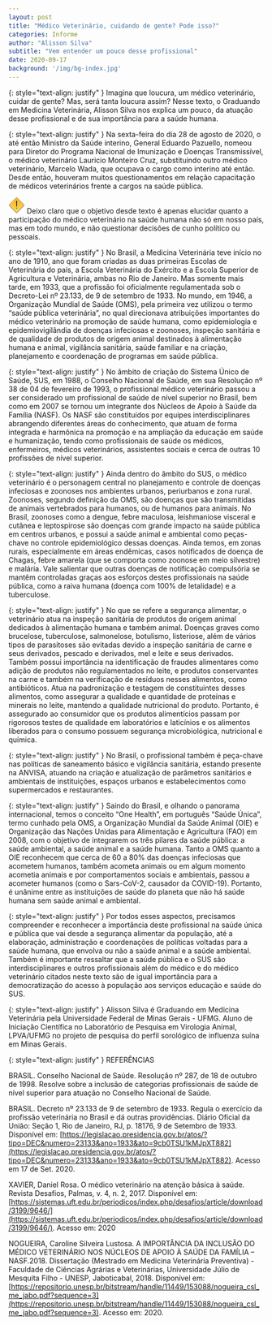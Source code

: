 ```yaml
---
layout: post
title: "Médico Veterinário, cuidando de gente? Pode isso?"
categories: Informe
author: "Alisson Silva"
subtitle: "Vem entender um pouco desse profissional"
date: 2020-09-17
background: '/img/bg-index.jpg'
---
```

{: style="text-align: justify" }
Imagina que loucura, um médico veterinário, cuidar de gente? Mas, será tanta loucura assim? Nesse texto, o Graduando em Medicina Veterinária, Alisson Silva nos explica um pouco, da atuação desse profissional e de sua importância para a saúde humana. 

{: style="text-align: justify" }
Na sexta-feira do dia 28 de agosto de 2020, o até então Ministro da Saúde interino, General Eduardo Pazuello, nomeou para Diretor do Programa Nacional de Imunização e Doenças Transmissível, o médico veterinário Lauricio Monteiro Cruz, substituindo outro médico veterinário, Marcelo Wada, que ocupava o cargo como interino até então. Desde então, houveram muitos questionamentos em relação capacitação de médicos veterinários frente a cargos na saúde pública.

![](/img/warning.png) Deixo claro que o objetivo desde texto é apenas elucidar quanto a participação do médico veterinário na saúde humana não só em nosso país, mas em todo mundo, e não questionar decisões de cunho político ou pessoais.

{: style="text-align: justify" }
No Brasil, a Medicina Veterinária teve início no ano de 1910, ano que foram criadas as duas primeiras Escolas de Veterinária do país, a Escola Veterinária do Exército e a Escola Superior de Agricultura e Veterinária, ambas no Rio de Janeiro. Mas somente mais tarde, em 1933, que a profissão foi oficialmente regulamentada sob o Decreto-Lei nº 23.133, de 9 de setembro de 1933. No mundo, em 1946, a Organização Mundial de Saúde (OMS), pela primeira vez utilizou o termo “saúde pública veterinária”, no qual direcionava atribuições importantes do médico veterinário na promoção de saúde humana, como epidemiologia e epidemiovigilândia de doenças infeciosas e zoonoses, inspeção sanitária e de qualidade de produtos de origem animal destinados à alimentação humana e animal, vigilância sanitária, saúde familiar e na criação, planejamento e coordenação de programas em saúde pública.

{: style="text-align: justify" }
No âmbito de criação do Sistema Único de Saúde, SUS, em 1988, o Conselho Nacional de Saúde, em sua Resolução nº 38 de 04 de fevereiro de 1993, o profissional médico veterinário passou a ser considerado um profissional de saúde de nível superior no Brasil, bem como em 2007 se tornou um integrante dos Núcleos de Apoio à Saúde da Família (NASF). Os NASF são constituídos por equipes interdisciplinares abrangendo diferentes áreas do conhecimento, que atuam de forma integrada e harmônica na promoção e na ampliação da educação em saúde e humanização, tendo como profissionais de saúde os médicos, enfermeiros, médicos veterinários, assistentes sociais e cerca de outras 10 profissões de nível superior.

{: style="text-align: justify" }
Ainda dentro do âmbito do SUS, o médico veterinário é o personagem central no planejamento e controle de doenças infeciosas e zoonoses nos ambientes urbanos, periurbanos e zona rural. Zoonoses, segundo definição da OMS, são doenças que são transmitidas de animais vertebrados para humanos, ou de humanos para animais. No Brasil, zoonoses como a dengue, febre maculosa, leishmaniose visceral e cutânea e leptospirose são doenças com grande impacto na saúde pública em centros urbanos, e possui a saúde animal e ambiental como peças-chave no controle epidemiológico dessas doenças. Ainda temos, em zonas rurais, especialmente em áreas endêmicas, casos notificados de doença de Chagas, febre amarela (que se comporta como zoonose em meio silvestre) e malária. Vale salientar que outras doenças de notificação compulsória se mantêm controladas graças aos esforços destes profissionais na saúde pública, como a raiva humana (doença com 100% de letalidade) e a tuberculose.

{: style="text-align: justify" }
No que se refere a segurança alimentar, o veterinário atua na inspeção sanitária de produtos de origem animal dedicados à alimentação humana e também animal. Doenças graves como brucelose, tuberculose, salmonelose, botulismo, listeriose, além de vários tipos de parasitoses são evitadas devido a inspeção sanitária de carne e seus derivados, pescado e derivados, mel e leite e seus derivados. Também possui importância na identificação de fraudes alimentares como adição de produtos não regulamentados no leite, e produtos conservantes na carne e também na verificação de resíduos nesses alimentos, como antibióticos. Atua na padronização e testagem de constituintes desses alimentos, como assegurar a qualidade e quantidade de proteínas e minerais no leite, mantendo a qualidade nutricional do produto. Portanto, é assegurado ao consumidor que os produtos alimentícios passam por rigorosos testes de qualidade em laboratórios e laticínios e os alimentos liberados para o consumo possuem segurança microbiológica, nutricional e química.

{: style="text-align: justify" }
No Brasil, o profissional também é peça-chave nas políticas de saneamento básico e vigilância sanitária, estando presente na ANVISA, atuando na criação e atualização de parâmetros sanitários e ambientais de instituições, espaços urbanos e estabelecimentos como supermercados e restaurantes.

{: style="text-align: justify" }
Saindo do Brasil, e olhando o panorama internacional, temos o conceito “One Health”, em português “Saúde Única”, termo cunhado pela OMS, a Organização Mundial da Saúde Animal (OIE) e Organização das Nações Unidas para Alimentação e Agricultura (FAO)  em 2008, com o objetivo de integrarem os três pilares da saúde pública: a saúde ambiental, a saúde animal e a saúde humana. Tanto a OMS quanto a OIE reconhecem que cerca de 60 a 80% das doenças infeciosas que acometem humanos, também acometa animais ou em algum momento acometia animais e por comportamentos sociais e ambientais, passou a acometer humanos (como o Sars-CoV-2, causador da COVID-19). Portanto, é unânime entre as instituições de saúde do planeta que não há saúde humana sem saúde animal e ambiental.

{: style="text-align: justify" }
Por todos esses aspectos, precisamos compreender e reconhecer a importância deste profissional na saúde única e pública que vai desde a segurança alimentar da população, até a elaboração, administração e coordenações de políticas voltadas para a saúde humana, que envolva ou não a saúde animal e a saúde ambiental. Também é importante ressaltar que a saúde pública e o SUS são interdisciplinares e outros profissionais além do médico e do médico veterinário citados neste texto são de igual importância para a democratização do acesso à população aos serviços educação e saúde do SUS.

{: style="text-align: justify" }
Alisson Silva é Graduando em Medicina Veterinária pela Universidade Federal de Minas Gerais - UFMG. Aluno de Iniciação Científica no Laboratório de Pesquisa em Virologia Animal, LPVA/UFMG no projeto de pesquisa do perfil sorológico de influenza suína em Minas Gerais.

{: style="text-align: justify" }
REFERÊNCIAS

BRASIL. Conselho Nacional de Saúde. Resolução nº 287, de 18 de outubro de 1998. Resolve sobre a inclusão de categorias profissionais de saúde de nível superior para atuação no Conselho Nacional de Saúde. 

BRASIL. Decreto nº 23.133 de 9 de setembro de 1933. Regula o exercício da profissão veterinária no Brasil e dá outras providências. Diário Oficial da União: Seção 1, Rio de Janeiro, RJ, p. 18176, 9 de Setembro de 1933. Disponível em: [https://legislacao.presidencia.gov.br/atos/?tipo=DEC&numero=23133&ano=1933&ato=9cb0TSU1kMJpXT882](https://legislacao.presidencia.gov.br/atos/?tipo=DEC&numero=23133&ano=1933&ato=9cb0TSU1kMJpXT882). Acesso em 17 de Set. 2020.

XAVIER, Daniel Rosa. O médico veterinário na atenção básica à saúde. Revista Desafios, Palmas, v. 4, n. 2, 2017. Disponível em: [https://sistemas.uft.edu.br/periodicos/index.php/desafios/article/download/3199/9646/](https://sistemas.uft.edu.br/periodicos/index.php/desafios/article/download/3199/9646/). Acesso em: 2020

NOGUEIRA, Caroline Silveira Lustosa. A IMPORTÂNCIA DA INCLUSÃO DO MÉDICO VETERINÁRIO NOS NÚCLEOS DE APOIO À SAÚDE DA FAMÍLIA – NASF.2018. Dissertação (Mestrado em Medicina Veterinária Preventiva) - Faculdade de Ciências Agrárias e Veterinárias, Universidade Júlio de Mesquita Filho - UNESP, Jaboticabal, 2018. Disponível em: [https://repositorio.unesp.br/bitstream/handle/11449/153088/nogueira_csl_me_jabo.pdf?sequence=3](https://repositorio.unesp.br/bitstream/handle/11449/153088/nogueira_csl_me_jabo.pdf?sequence=3). Acesso em: 2020.

